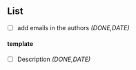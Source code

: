 List
---


- [ ] add emails in the authors _(DONE,DATE)_





#### template

- [ ] Description _(DONE,DATE)_

